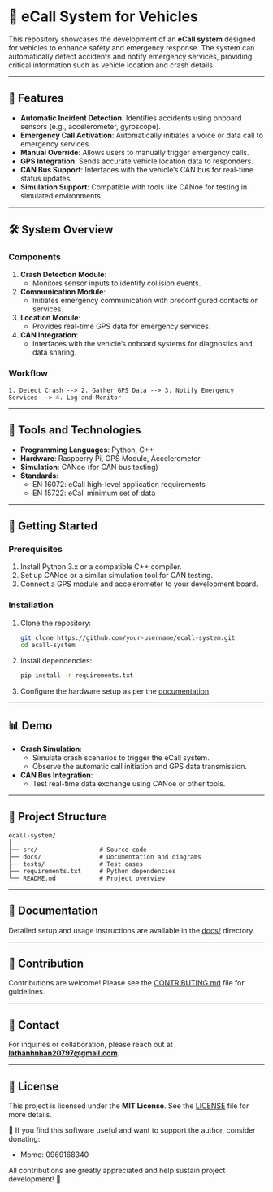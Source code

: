 # 🚗 eCall System for Vehicles

This repository showcases the development of an **eCall system** designed for vehicles to enhance safety and emergency response. The system can automatically detect accidents and notify emergency services, providing critical information such as vehicle location and crash details.

---

## 🌟 Features

- **Automatic Incident Detection**: Identifies accidents using onboard sensors (e.g., accelerometer, gyroscope).
- **Emergency Call Activation**: Automatically initiates a voice or data call to emergency services.
- **Manual Override**: Allows users to manually trigger emergency calls.
- **GPS Integration**: Sends accurate vehicle location data to responders.
- **CAN Bus Support**: Interfaces with the vehicle’s CAN bus for real-time status updates.
- **Simulation Support**: Compatible with tools like CANoe for testing in simulated environments.

---

## 🛠️ System Overview

### Components
1. **Crash Detection Module**:
   - Monitors sensor inputs to identify collision events.
2. **Communication Module**:
   - Initiates emergency communication with preconfigured contacts or services.
3. **Location Module**:
   - Provides real-time GPS data for emergency services.
4. **CAN Integration**:
   - Interfaces with the vehicle’s onboard systems for diagnostics and data sharing.

### Workflow
```plaintext
1. Detect Crash --> 2. Gather GPS Data --> 3. Notify Emergency Services --> 4. Log and Monitor
```

---

## 🧰 Tools and Technologies

- **Programming Languages**: Python, C++
- **Hardware**: Raspberry Pi, GPS Module, Accelerometer
- **Simulation**: CANoe (for CAN bus testing)
- **Standards**:
  - EN 16072: eCall high-level application requirements
  - EN 15722: eCall minimum set of data

---

## 🚀 Getting Started

### Prerequisites
1. Install Python 3.x or a compatible C++ compiler.
2. Set up CANoe or a similar simulation tool for CAN testing.
3. Connect a GPS module and accelerometer to your development board.

### Installation

1. Clone the repository:
   ```bash
   git clone https://github.com/your-username/ecall-system.git
   cd ecall-system
   ```
2. Install dependencies:
   ```bash
   pip install -r requirements.txt
   ```
3. Configure the hardware setup as per the [documentation](docs/HardwareSetup.md).

---

## 📊 Demo

- **Crash Simulation**:
  - Simulate crash scenarios to trigger the eCall system.
  - Observe the automatic call initiation and GPS data transmission.
- **CAN Bus Integration**:
  - Test real-time data exchange using CANoe or other tools.

---

## 📂 Project Structure

```plaintext
ecall-system/
│
├── src/                 # Source code
├── docs/                # Documentation and diagrams
├── tests/               # Test cases
├── requirements.txt     # Python dependencies
└── README.md            # Project overview
```

---

## 📜 Documentation

Detailed setup and usage instructions are available in the [docs/](docs/) directory.

---

## 🤝 Contribution

Contributions are welcome! Please see the [CONTRIBUTING.md](CONTRIBUTING.md) file for guidelines.

---

## 📧 Contact

For inquiries or collaboration, please reach out at **[lathanhnhan20797@gmail.com](mailto:lathanhnhan20797@gmail.com)**.

---

## 📄 License

This project is licensed under the **MIT License**. See the [LICENSE](LICENSE) file for more details.

💖 If you find this software useful and want to support the author, consider donating:

- Momo: 0969168340

All contributions are greatly appreciated and help sustain project development! 🚀

